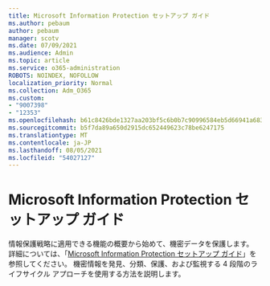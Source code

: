 ```yaml
---
title: Microsoft Information Protection セットアップ ガイド
ms.author: pebaum
author: pebaum
manager: scotv
ms.date: 07/09/2021
ms.audience: Admin
ms.topic: article
ms.service: o365-administration
ROBOTS: NOINDEX, NOFOLLOW
localization_priority: Normal
ms.collection: Adm_O365
ms.custom:
- "9007398"
- "12353"
ms.openlocfilehash: b61c8426bde1327aa203bf5c6b0b7c90996584eb5d66941a683e3672654619ac
ms.sourcegitcommit: b5f7da89a650d2915dc652449623c78be6247175
ms.translationtype: MT
ms.contentlocale: ja-JP
ms.lasthandoff: 08/05/2021
ms.locfileid: "54027127"
---
```

# <a name="microsoft-information-protection-setup-guide"></a>Microsoft Information Protection セットアップ ガイド

情報保護戦略に適用できる機能の概要から始めて、機密データを保護します。 詳細については、「[Microsoft Information Protection セットアップ ガイド](https://admin.microsoft.com/adminportal/home#/modernonboarding/mipsetupguide)」を参照してください。 機密情報を発見、分類、保護、および監視する 4 段階のライフサイクル アプローチを使用する方法を説明します。